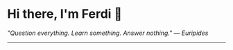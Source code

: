 <h1>Hi there, I'm Ferdi 👋</h1>

<p><em>
  "Question everything. Learn something. Answer nothing." — Euripides
</em></p>

---
